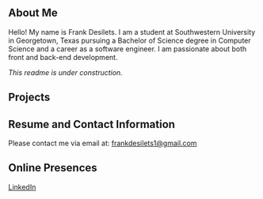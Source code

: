 ## About Me

Hello! My name is Frank Desilets. I am a student at Southwestern University in Georgetown, Texas pursuing a Bachelor of Science
degree in Computer Science and a career as a software engineer. I am passionate about both front and back-end 
development.

_This readme is under construction._

## Projects

## Resume and Contact Information

Please contact me via email at: frankdesilets1@gmail.com

## Online Presences

[LinkedIn](https://www.linkedin.com/in/frankdesilets/)
